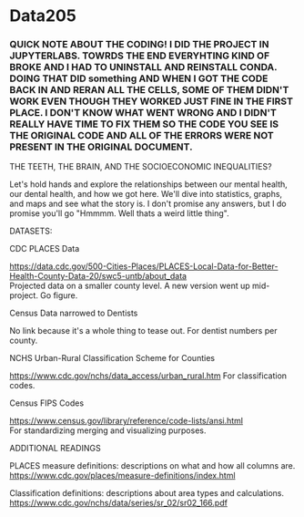 # Data205


### QUICK NOTE ABOUT THE CODING! I DID THE PROJECT IN JUPYTERLABS. TOWRDS THE END EVERYHTING KIND OF BROKE AND I HAD TO UNINSTALL AND REINSTALL CONDA. DOING THAT DID something AND WHEN I GOT THE CODE BACK IN AND RERAN ALL THE CELLS, SOME OF THEM  DIDN'T WORK EVEN THOUGH THEY WORKED JUST FINE IN THE FIRST PLACE. I DON'T KNOW WHAT WENT WRONG AND I DIDN'T REALLY HAVE TIME TO FIX THEM SO THE CODE YOU SEE IS THE ORIGINAL CODE AND ALL OF THE ERRORS WERE NOT PRESENT IN THE ORIGINAL DOCUMENT.
 
THE TEETH, THE BRAIN, AND THE SOCIOECONOMIC INEQUALITIES?

Let's hold hands and explore the relationships between our mental health, 
our dental health, and how we got here. We'll dive into statistics, graphs,
and maps and see what the story is. I don't promise any answers, but I do promise
you'll go "Hmmmm. Well thats a weird little thing".

DATASETS:

CDC PLACES Data

https://data.cdc.gov/500-Cities-Places/PLACES-Local-Data-for-Better-Health-County-Data-20/swc5-untb/about_data		
Projected data on a smaller county level. A new version went up mid-project. 
Go figure.

	
Census Data narrowed to Dentists

No link because it's a whole thing to tease out.
For dentist numbers per county.


NCHS Urban-Rural Classification Scheme for Counties 

https://www.cdc.gov/nchs/data_access/urban_rural.htm
For classification codes.


Census FIPS Codes

https://www.census.gov/library/reference/code-lists/ansi.html	
For standardizing merging and visualizing purposes.


ADDITIONAL READINGS

PLACES measure definitions: descriptions on what and how all columns are.
https://www.cdc.gov/places/measure-definitions/index.html

	
Classification definitions: descriptions about area types and calculations.
https://www.cdc.gov/nchs/data/series/sr_02/sr02_166.pdf

